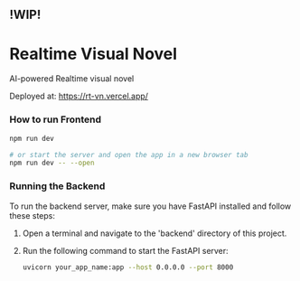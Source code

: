## !WIP!

# Realtime Visual Novel

AI-powered Realtime visual novel

Deployed at: https://rt-vn.vercel.app/

### How to run Frontend

```bash
npm run dev

# or start the server and open the app in a new browser tab
npm run dev -- --open
```

### Running the Backend

To run the backend server, make sure you have FastAPI installed and follow these steps:

1. Open a terminal and navigate to the 'backend' directory of this project.
2. Run the following command to start the FastAPI server:

   ```bash
   uvicorn your_app_name:app --host 0.0.0.0 --port 8000
   ```
